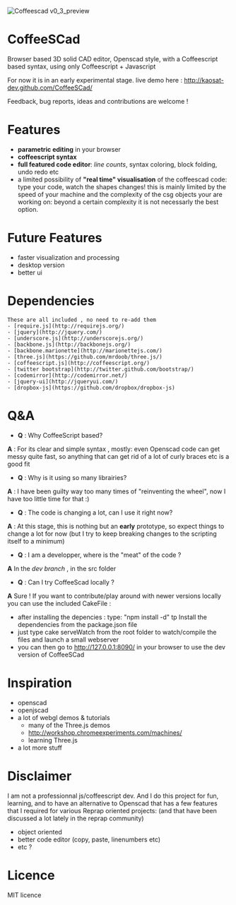 ![Coffeescad v0_3_preview](https://raw.github.com/kaosat-dev/CoffeeSCad/dev/coffeescad_v0.3.0_pre.png)

CoffeeSCad
=============

Browser based 3D solid CAD editor, Openscad style, with a Coffeescript based syntax, using only Coffeescript + Javascript

For now it is in an early experimental stage.
live demo here : http://kaosat-dev.github.com/CoffeeSCad/

Feedback, bug reports, ideas and contributions are welcome !


Features
=============
- **parametric editing** in your browser
- **coffeescript syntax**
- **full featured code editor**: *line counts*, syntax coloring, block folding, undo redo etc
- a limited possibility of **"real time" visualisation** of the coffeescad code: type your code, watch the shapes changes!
this is mainly limited by the speed of your machine and the complexity of the csg objects your are working on: beyond a certain complexity
it is not necessarly the best option.


Future Features
===============
- faster visualization and processing 
- desktop version
- better ui 

Dependencies 
=============
	These are all included , no need to re-add them
	- [require.js](http://requirejs.org/)
	- [jquery](http://jquery.com/)
	- [underscore.js](http://underscorejs.org/)
	- [backbone.js](http://backbonejs.org/)
	- [backbone.marionette](http://marionettejs.com/)
	- [three.js](https://github.com/mrdoob/three.js/)
	- [coffeescript.js](http://coffeescript.org/)
	- [twitter bootstrap](http://twitter.github.com/bootstrap/)
	- [codemirror](http://codemirror.net/)
	- [jquery-ui](http://jqueryui.com/)
	- [dropbox-js](https://github.com/dropbox/dropbox-js)
	

Q&A
=============
- **Q** : Why CoffeeScript based?

 **A** : For its clear and simple syntax , mostly: even Openscad code can get messy quite fast, so anything that
can get rid of a lot of curly braces etc is a good fit

- **Q** : Why is it using so many librairies?

 **A** : I have been guilty way too many times of "reinventing the wheel", now I have too little time for that :) 
 
- **Q** : The code is changing a lot, can I use it right now?

 **A** : At this stage, this is nothing but an **early** prototype, so expect things to change a lot for now
 (but I try to keep breaking changes to the scripting itself to a minimum)
 
- **Q** : I am a developper, where is the "meat" of the code ?

 **A** In the *dev branch* , in the src folder
 
- **Q** : Can I try CoffeeScad locally ?

 **A** Sure !  If you want to contribute/play around with newer versions locally
 you can use the included CakeFile : 
 - after installing the depencies : type: "npm install -d"   tp Install the dependencies from the package.json file
 - just type cake serveWatch from the root folder to watch/compile the files and launch a small webserver
 - you can then go to  http://127.0.0.1:8090/ in your browser to use the dev version of CoffeeSCad
 
 
Inspiration
=============
- openscad 
- openjscad
- a lot of webgl demos & tutorials
	- many of the Three.js demos
	- http://workshop.chromeexperiments.com/machines/
	- learning Three.js
- a lot more stuff

Disclaimer
=============
I am not a professionnal js/coffeescript dev. And I do this project for fun, learning, and to have an alternative to Openscad
that has a few features that I required for various Reprap oriented projects: (and that have been discussed a lot lately
in the reprap community)
 - object oriented
 - better code editor (copy, paste, linenumbers etc)
 - etc ?

Licence
=============
MIT licence
